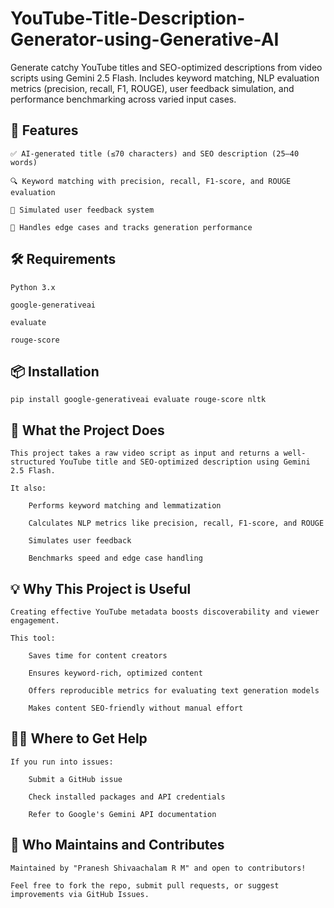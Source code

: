 # YouTube-Title-Description-Generator-using-Generative-AI
Generate catchy YouTube titles and SEO-optimized descriptions from video scripts using Gemini 2.5 Flash. Includes keyword matching, NLP evaluation metrics (precision, recall, F1, ROUGE), user feedback simulation, and performance benchmarking across varied input cases.




## 🚀 Features

	✅ AI-generated title (≤70 characters) and SEO description (25–40 words)

	🔍 Keyword matching with precision, recall, F1-score, and ROUGE evaluation

	💬 Simulated user feedback system

	🧪 Handles edge cases and tracks generation performance

## 🛠️ Requirements

	Python 3.x

	google-generativeai

	evaluate

	rouge-score

## 📦 Installation

	pip install google-generativeai evaluate rouge-score nltk
 
## 📌 What the Project Does
	This project takes a raw video script as input and returns a well-structured YouTube title and SEO-optimized description using Gemini 2.5 Flash. 
 	
  	It also:

		Performs keyword matching and lemmatization

		Calculates NLP metrics like precision, recall, F1-score, and ROUGE

		Simulates user feedback

		Benchmarks speed and edge case handling

## 💡 Why This Project is Useful

	Creating effective YouTube metadata boosts discoverability and viewer engagement. 
 	
  	This tool:

		Saves time for content creators

		Ensures keyword-rich, optimized content

		Offers reproducible metrics for evaluating text generation models

		Makes content SEO-friendly without manual effort

## 🧑‍💻 Where to Get Help

	If you run into issues:

		Submit a GitHub issue

		Check installed packages and API credentials

		Refer to Google's Gemini API documentation

## 👥 Who Maintains and Contributes

	Maintained by "Pranesh Shivaachalam R M" and open to contributors!

	Feel free to fork the repo, submit pull requests, or suggest improvements via GitHub Issues.
